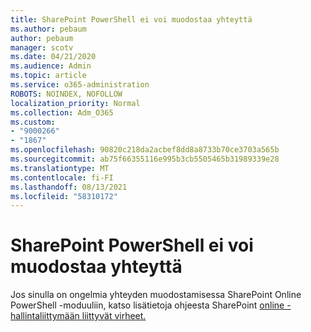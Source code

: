 ```yaml
---
title: SharePoint PowerShell ei voi muodostaa yhteyttä
ms.author: pebaum
author: pebaum
manager: scotv
ms.date: 04/21/2020
ms.audience: Admin
ms.topic: article
ms.service: o365-administration
ROBOTS: NOINDEX, NOFOLLOW
localization_priority: Normal
ms.collection: Adm_O365
ms.custom:
- "9000266"
- "1867"
ms.openlocfilehash: 90820c218da2acbef8dd8a8733b70ce3703a565b
ms.sourcegitcommit: ab75f66355116e995b3cb5505465b31989339e28
ms.translationtype: MT
ms.contentlocale: fi-FI
ms.lasthandoff: 08/13/2021
ms.locfileid: "58310172"
---
```

# <a name="sharepoint-powershell-unable-to-connect"></a>SharePoint PowerShell ei voi muodostaa yhteyttä

Jos sinulla on ongelmia yhteyden muodostamisessa SharePoint Online PowerShell -moduuliin, katso lisätietoja ohjeesta SharePoint [online -hallintaliittymään liittyvät virheet.](https://docs.microsoft.com/sharepoint/troubleshoot/administration/errors-connecting-to-management-shell)